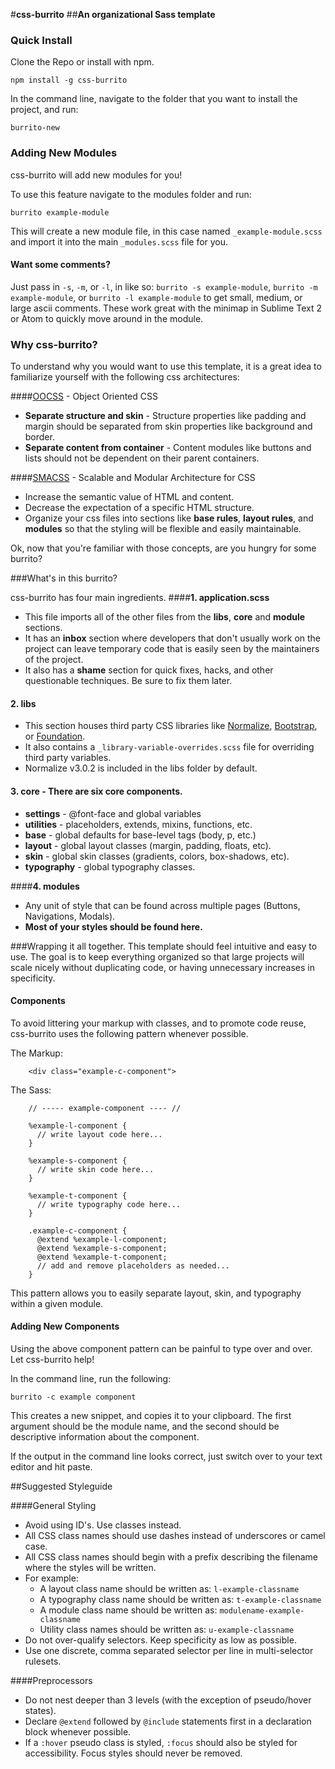 #**css-burrito**
##**An organizational Sass template**

### Quick Install

Clone the Repo or install with npm.

```
npm install -g css-burrito
```

In the command line, navigate to the folder that you want to install the project, and run:

```
burrito-new
```

### Adding New Modules
css-burrito will add new modules for you!

To use this feature navigate to the modules folder and run:

```
burrito example-module
```

This will create a new module file, in this case named ```_example-module.scss``` and import it into the main ```_modules.scss``` file for you.

#### Want some comments?

Just pass in ```-s```, ```-m```, or ```-l```, in like so: ```burrito -s example-module```, ```burrito -m example-module```, or ```burrito -l example-module``` to get small, medium, or large ascii comments.  These work great with the minimap in Sublime Text 2 or Atom to quickly move around in the module.

### Why css-burrito?

To understand why you would want to use this template, it is a great idea to familiarize yourself with the following css architectures:

####[OOCSS](http://oocss.org/) - Object Oriented CSS

* **Separate structure and skin** - Structure properties like padding and margin should be separated from skin properties like background and border.
* **Separate content from container** - Content modules like buttons and lists should not be dependent on their parent containers.

####[SMACSS](http://smacss.com/) - Scalable and Modular Architecture for CSS

* Increase the semantic value of HTML and content.
* Decrease the expectation of a specific HTML structure.
* Organize your css files into sections like **base rules**, **layout rules**, and **modules** so that the styling will be flexible and easily maintainable.

Ok, now that you're familiar with those concepts, are you hungry for some burrito?

###What's in this burrito?

css-burrito has four main ingredients.
####**1.  application.scss**
* This file imports all of the other files from the **libs**, **core** and **module** sections.
* It has an **inbox** section where developers that don't usually work on the project can leave temporary code that is easily seen by the maintainers of the project.
* It also has a **shame** section for quick fixes, hacks, and other questionable techniques.  Be sure to fix them later.

#### **2.  libs**
* This section houses third party CSS libraries like [Normalize](http://necolas.github.io/normalize.css/), [Bootstrap](http://getbootstrap.com/), or [Foundation](http://foundation.zurb.com/).
* It also contains a ```_library-variable-overrides.scss``` file for overriding third party variables.
* Normalize v3.0.2 is included in the libs folder by default.

#### **3.  core** -  There are six core components.
* **settings** - @font-face and global variables
* **utilities** - placeholders, extends, mixins, functions, etc.
* **base** - global defaults for base-level tags (body, p, etc.)
* **layout** - global layout classes (margin, padding, floats, etc).
* **skin** - global skin classes (gradients, colors, box-shadows, etc).
* **typography** - global typography classes.

####**4.  modules**
* Any unit of style that can be found across multiple pages (Buttons, Navigations, Modals).
* **Most of your styles should be found here.**

###Wrapping it all together.
This template should feel intuitive and easy to use.  The goal is to keep everything organized so that large projects will scale nicely without duplicating code, or having unnecessary increases in specificity.

#### Components

To avoid littering your markup with classes, and to promote code reuse, css-burrito uses the following pattern whenever possible.

The Markup:

        <div class="example-c-component">

The Sass:

        // ----- example-component ---- //

        %example-l-component {
          // write layout code here...
        }

        %example-s-component {
          // write skin code here...
        }

        %example-t-component {
          // write typography code here...
        }

        .example-c-component {
          @extend %example-l-component;
          @extend %example-s-component;
          @extend %example-t-component;
          // add and remove placeholders as needed...
        }

This pattern allows you to easily separate layout, skin, and typography within a given module.

#### Adding New Components
Using the above component pattern can be painful to type over and over.  Let css-burrito help!

In the command line, run the following:

```
burrito -c example component
```

This creates a new snippet, and copies it to your clipboard.
The first argument should be the module name, and the second should be descriptive information about the component.

If the output in the command line looks correct, just switch over to your text editor and hit paste.

##Suggested Styleguide

####General Styling
* Avoid using ID's.  Use classes instead.
* All CSS class names should use dashes instead of underscores or camel case.
* All CSS class names should begin with a prefix describing the filename where the styles will be written.
* For example:
    * A layout class name should be written as: ```l-example-classname```
    * A typography class name should be written as: ```t-example-classname```
    * A module class name should be written as: ```modulename-example-classname```
    * Utility class names should be written as: ```u-example-classname```
* Do not over-qualify selectors.  Keep specificity as low as possible.
* Use one discrete, comma separated selector per line in multi-selector rulesets.

####Preprocessors
* Do not nest deeper than 3 levels (with the exception of pseudo/hover states).
* Declare ```@extend``` followed by ```@include``` statements first in a declaration block whenever possible.
* If a ```:hover``` pseudo class is styled, ```:focus``` should also be styled for accessibility. Focus styles should never be removed.
